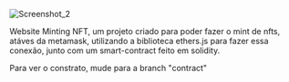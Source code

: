 ![Screenshot_2](https://github.com/iamcarllosjr/dapp/assets/104648930/baf68032-375a-450a-911c-3b568c2b26db)

Website Minting NFT, um projeto criado para poder fazer o mint de nfts, atáves da metamask, utilizando a biblioteca ethers.js para fazer essa conexão, junto com um smart-contract feito em solidity.

Para ver o constrato, mude para a branch "contract"
